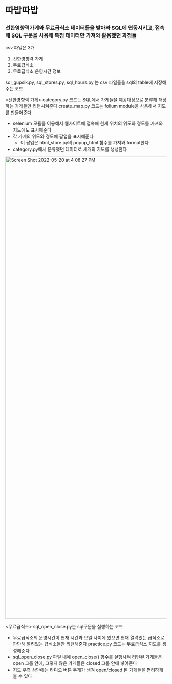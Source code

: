 # 따밥따밥
### 선한영향력가게와 무료급식소 데이터들을 받아와 SQL에 연동시키고, 접속해 SQL 구문을 사용해 특정 데이터만 가져와 활용했던 과정들
csv 파일은 3개
1) 선한영향력 가게
2) 무료급식소
3) 무료급식소 운영시간 정보

sql_gupsik.py, sql_stores.py, sql_hours.py 는 csv 파일들을 sql의 table에 저장해주는 코드

<선한영향력 가게>
category.py 코드는 SQL에서 가게들을 제공대상으로 분류해 해당하는 가게들만 리턴시켜준다
create_map.py 코드는 folium module을 사용해서 지도를 만들어준다
- selenium 모듈을 이용해서 웹사이트에 접속해 현재 위치의 위도와 경도를 가져와 지도에도 표시해준다
- 각 가게의 위도와 경도에 팝업을 표시해준다
  - 이 팝업은 html_store.py의 popup_html 함수를 가져와 format한다
- category.py에서 분류했던 데이터로 세개의 지도를 생성한다
<img width="1439" alt="Screen Shot 2022-05-20 at 4 08 27 PM" src="https://user-images.githubusercontent.com/99851347/169473006-8eeb2276-0256-48bf-afde-a0a2252a8c0c.png">


<무료급식소>
sql_open_close.py는 sql구문을 실행하는 코드
- 무료급식소의 운영시간이 현재 시간과 요일 사이에 있으면 현재 열려있는 급식소로 판단해 열려있는 급식소들만 리턴해준다
practice.py 코드는 무료급식소 지도를 생성해준다
- sql_open_close.py 파일 내에 open_close() 함수를 실행시켜 리턴된 가게들은 open 그룹 안에, 그렇지 않은 가게들은 closed 그룹 안에 넣어준다
- 지도 우측 상단에는 라디오 버튼 두개가 생겨 open/closed 된 가게들을 편리하게 볼 수 있다
